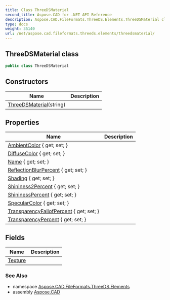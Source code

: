 ```yaml
---
title: Class ThreeDSMaterial
second_title: Aspose.CAD for .NET API Reference
description: Aspose.CAD.FileFormats.ThreeDS.Elements.ThreeDSMaterial class. 
type: docs
weight: 35140
url: /net/aspose.cad.fileformats.threeds.elements/threedsmaterial/
---
```

## ThreeDSMaterial class

```csharp
public class ThreeDSMaterial
```

## Constructors

| Name | Description |
| --- | --- |
| [ThreeDSMaterial](threedsmaterial/)(string) |  |

## Properties

| Name | Description |
| --- | --- |
| [AmbientColor](../../aspose.cad.fileformats.threeds.elements/threedsmaterial/ambientcolor/) { get; set; } |  |
| [DiffuseColor](../../aspose.cad.fileformats.threeds.elements/threedsmaterial/diffusecolor/) { get; set; } |  |
| [Name](../../aspose.cad.fileformats.threeds.elements/threedsmaterial/name/) { get; set; } |  |
| [ReflectionBlurPercent](../../aspose.cad.fileformats.threeds.elements/threedsmaterial/reflectionblurpercent/) { get; set; } |  |
| [Shading](../../aspose.cad.fileformats.threeds.elements/threedsmaterial/shading/) { get; set; } |  |
| [Shininess2Percent](../../aspose.cad.fileformats.threeds.elements/threedsmaterial/shininess2percent/) { get; set; } |  |
| [ShininessPercent](../../aspose.cad.fileformats.threeds.elements/threedsmaterial/shininesspercent/) { get; set; } |  |
| [SpecularColor](../../aspose.cad.fileformats.threeds.elements/threedsmaterial/specularcolor/) { get; set; } |  |
| [TransparencyFallofPercent](../../aspose.cad.fileformats.threeds.elements/threedsmaterial/transparencyfallofpercent/) { get; set; } |  |
| [TransparencyPercent](../../aspose.cad.fileformats.threeds.elements/threedsmaterial/transparencypercent/) { get; set; } |  |

## Fields

| Name | Description |
| --- | --- |
| [Texture](../../aspose.cad.fileformats.threeds.elements/threedsmaterial/texture/) |  |

### See Also

* namespace [Aspose.CAD.FileFormats.ThreeDS.Elements](../../aspose.cad.fileformats.threeds.elements/)
* assembly [Aspose.CAD](../../)


